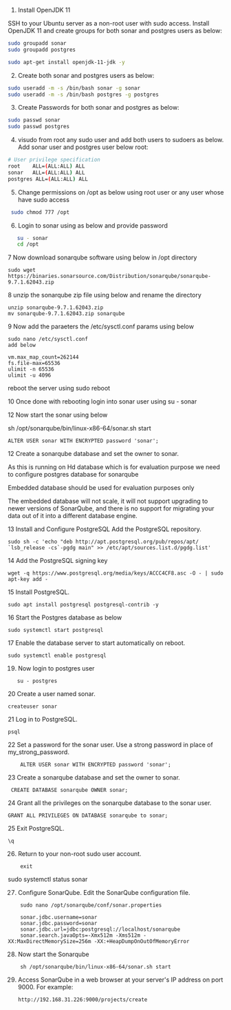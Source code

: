 1. Install OpenJDK 11

  SSH to your Ubuntu server as a non-root user with sudo access.
  Install OpenJDK 11 and create groups for both sonar and postgres users as below:
  
  ```bash
 sudo groupadd sonar
 sudo groupadd postgres
 ``` 
  ```bash
sudo apt-get install openjdk-11-jdk -y
  ```
2. Create both sonar and postgres users as below:

```bash
sudo useradd -m -s /bin/bash sonar -g sonar
sudo useradd -m -s /bin/bash postgres -g postgres

```
3. Create Passwords for both sonar and postgres as below:

```bash
sudo passwd sonar
sudo passwd postgres
```
4. visudo from root any sudo user and add both users to sudoers as below. Add sonar user and postgres user below root:
```bash
# User privilege specification
root    ALL=(ALL:ALL) ALL
sonar   ALL=(ALL:ALL) ALL
postgres ALL=(ALL:ALL) ALL
```
5. Change permissions on /opt as below using root user or any user whose have sudo access
```bash
 sudo chmod 777 /opt
```
6. Login to sonar using as below and provide password
```bash
   su - sonar 
   cd /opt
```
7 Now download sonarqube software using below in /opt directory

    sudo wget https://binaries.sonarsource.com/Distribution/sonarqube/sonarqube-9.7.1.62043.zip
    
8 unzip the sonarqube zip file using below and rename the directory

    unzip sonarqube-9.7.1.62043.zip
    mv sonarqube-9.7.1.62043.zip sonarqube

9 Now add the paraeters the /etc/sysctl.conf params using below

    sudo nano /etc/sysctl.conf
    add below
    
    vm.max_map_count=262144
    fs.file-max=65536
    ulimit -n 65536
    ulimit -u 4096

reboot the server using sudo reboot

10 Once done with rebooting login into sonar user using su - sonar

12 Now start the sonar using below

sh /opt/sonarqube/bin/linux-x86-64/sonar.sh start

    ALTER USER sonar WITH ENCRYPTED password 'sonar';

12 Create a sonarqube database and set the owner to sonar.

As this is running on Hd database which is for evaluation purpose we need to configure postgres database for sonarqube

Embedded database should be used for evaluation purposes only

The embedded database will not scale, it will not support upgrading to newer versions of SonarQube, and there is no support for migrating your data out of it into a different database engine.

13  Install and Configure PostgreSQL
    Add the PostgreSQL repository.

    sudo sh -c 'echo "deb http://apt.postgresql.org/pub/repos/apt/ `lsb_release -cs`-pgdg main" >> /etc/apt/sources.list.d/pgdg.list'
    
14 Add the PostgreSQL signing key

    wget -q https://www.postgresql.org/media/keys/ACCC4CF8.asc -O - | sudo apt-key add -

15 Install PostgreSQL.

    sudo apt install postgresql postgresql-contrib -y

16 Start the Postgres database as below

    sudo systemctl start postgresql

17 Enable the database server to start automatically on reboot.

    sudo systemctl enable postgresql
    
19. Now login to postgres user
 ```   
    su - postgres
```
20 Create a user named sonar.

    createuser sonar

21 Log in to PostgreSQL.

    psql

22 Set a password for the sonar user. Use a strong password in place of my_strong_password.
```
    ALTER USER sonar WITH ENCRYPTED password 'sonar';
```
23 Create a sonarqube database and set the owner to sonar.

     CREATE DATABASE sonarqube OWNER sonar;

24 Grant all the privileges on the sonarqube database to the sonar user.

    GRANT ALL PRIVILEGES ON DATABASE sonarqube to sonar;

25 Exit PostgreSQL.

    \q
    
26. Return to your non-root sudo user account.
```
    exit
```
sudo systemctl status sonar

27. Configure SonarQube. Edit the SonarQube configuration file.
```
    sudo nano /opt/sonarqube/conf/sonar.properties

    sonar.jdbc.username=sonar
    sonar.jdbc.password=sonar
    sonar.jdbc.url=jdbc:postgresql://localhost/sonarqube
    sonar.search.javaOpts=-Xmx512m -Xms512m -XX:MaxDirectMemorySize=256m -XX:+HeapDumpOnOutOfMemoryError
```
28. Now start the Sonarqube 
```
    sh /opt/sonarqube/bin/linux-x86-64/sonar.sh start
```
29. Access SonarQube in a web browser at your server's IP address on port 9000. For example:
    ```
    http://192.168.31.226:9000/projects/create
